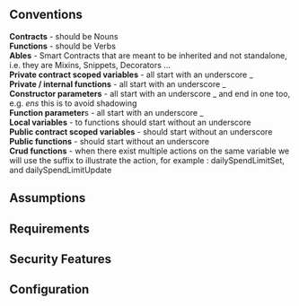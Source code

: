 
## Conventions
**Contracts** - should be Nouns <br>
**Functions** - should be Verbs <br> 
**Ables** - Smart Contracts that are meant to be inherited and not standalone, i.e. they are Mixins, Snippets, Decorators ... <br>
**Private contract scoped variables** - all start with an underscore _ <br> 
**Private / internal functions** - all start with an underscore _ <br> 
**Constructor parameters** - all start with an underscore _ and end in one too, e.g. _ens_ this is to avoid shadowing <br>
**Function parameter**s - all start with an underscore _ <br>
**Local variables** - to functions should start without an underscore <br> 
**Public contract scoped variables** - should start without an underscore <br>
**Public functions** - should start without an underscore <br> 
**Crud functions** - when there exist multiple actions on the same variable we will use the suffix to illustrate the action, for example : dailySpendLimitSet, and dailySpendLimitUpdate <br>


## Assumptions

## Requirements

## Security Features

## Configuration
